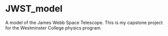 # JWST_model
A model of the James Webb Space Telescope. This is my capstone project for the Westminster College physics program.
